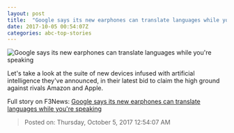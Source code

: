 ```yaml
---
layout: post
title:  "Google says its new earphones can translate languages while you're speaking"
date: 2017-10-05 00:54:07Z
categories: abc-top-stories
---
```


![Google says its new earphones can translate languages while you're speaking](http://www.abc.net.au/news/image/9018188-1x1-700x700.jpg)

Let's take a look at the suite of new devices infused with artificial intelligence they've announced, in their latest bid to claim the high ground against rivals Amazon and Apple.


Full story on F3News: [Google says its new earphones can translate languages while you're speaking](http://www.f3nws.com/n/eDJMW)

> Posted on: Thursday, October 5, 2017 12:54:07 AM
